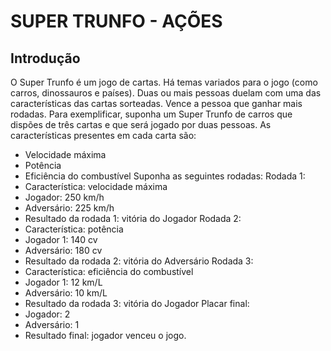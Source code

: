# SUPER TRUNFO - AÇÕES

## Introdução
O Super Trunfo é um jogo de cartas. Há temas variados para o jogo (como carros, dinossauros e países). Duas ou mais pessoas duelam com uma das características das cartas sorteadas. Vence a pessoa que ganhar mais rodadas.
Para exemplificar, suponha um Super Trunfo de carros que dispões de três cartas e que será jogado por duas pessoas.
As características presentes em cada carta são:
- Velocidade máxima
- Potência
- Eficiência do combustível
Suponha as seguintes rodadas:
Rodada 1:
- Característica: velocidade máxima
- Jogador: 250 km/h
- Adversário: 225 km/h
- Resultado da rodada 1: vitória do Jogador
Rodada 2:
- Característica: potência
- Jogador 1: 140 cv
- Adversário: 180 cv
- Resultado da rodada 2: vitória do Adversário
Rodada 3:
- Característica: eficiência do combustível
- Jogador 1: 12 km/L
- Adversário: 10 km/L
- Resultado da rodada 3: vitória do Jogador
Placar final:
- Jogador: 2
- Adversário: 1
- Resultado final: jogador venceu o jogo.